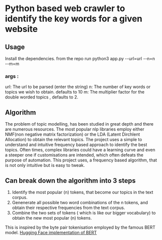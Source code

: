 # Python based web crawler to identify the key words for a given website

## Usage
Install the dependencies. 
from the repo run
python3 app.py --url=url --n=n --m=m

### args :
  url: The url to be parsed (enter the string)
  n: The number of key words or topics we wish to obtain. defaults to 10
  m: The multiplier factor for the double worded topics , defaults to 2. 

## Algorithm 

The problem of topic modelling, has been studied in great depth and there are numerous resources.
The most popular nlp libraries employ either NMF(non negative matrix factorization) or the LDA (Latent Dirchlent Allocation) to obtain the relevant topics.
The project uses a simple to understand and intuitive frequency based approach to identify the best topics.
Often times, complex libraries could have a learning curve and even a steeper one if customisations are intended, which often defeats the purpose of automation.
This project uses, a frequency based algorithm, that is not only intuitive but is easy to tweak.

## Can break down the algorithm into 3 steps
1. Identify the most popular (n) tokens, that become our topics in the text corpus.
2. Genenerate all possible two word combinations of the n tokens, and obtain their respective frequencies from the text corpus.
3. Combine the two sets of tokens ( which is like our bigger vocabulary) to obtain the new most popular (n) tokens.

This is inspired by the byte pair tokenisation employed by the famous BERT model. [Hugging Face implementation of BERT](https://huggingface.co/learn/nlp-course/chapter6/5?fw=pt)


